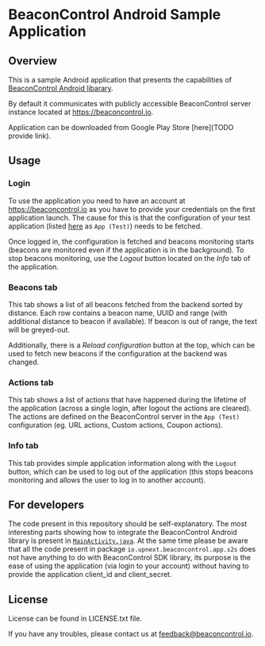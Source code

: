 BeaconControl Android Sample Application
=======================

## Overview

This is a sample Android application that presents the capabilities of [BeaconControl Android libarary](https://github.com/upnext/BeaconControl_Android_SDK).

By default it communicates with publicly accessible BeaconControl server instance located at https://beaconcontrol.io.

Application can be downloaded from Google Play Store [here](TODO provide link).

## Usage

### Login

To use the application you need to have an account at https://beaconcontrol.io as you have to provide your credentials on the first application launch.
The cause for this is that the configuration of your test application (listed [here](https://admin.beaconcontrol.io/applications) as `App (Test)`) needs to be fetched.

Once logged in, the configuration is fetched and beacons monitoring starts (beacons are monitored even if the application is in the background).
To stop beacons monitoring, use the _Logout_ button located on the _Info_ tab of the application.

### Beacons tab

This tab shows a list of all beacons fetched from the backend sorted by distance.
Each row contains a beacon name, UUID and range (with additional distance to beacon if available).
If beacon is out of range, the text will be greyed-out.

Additionally, there is a _Reload configuration_ button at the top, which can be used to fetch new beacons if the configuration at the backend was changed.

### Actions tab

This tab shows a list of actions that have happened during the lifetime of the application (across a single login, after logout the actions are cleared).
The actions are defined on the BeaconControl server in the `App (Test)` configuration (eg. URL actions, Custom actions, Coupon actions).

### Info tab

This tab provides simple application information along with the `Logout` button, which can be used to log out of the application (this stops beacons monitoring and allows the user to log in to another account).

## For developers

The code present in this repository should be self-explanatory.
The most interesting parts showing how to integrate the BeaconControl Android library is present in [`MainActivity.java`](https://github.com/upnext/BeaconControl_Android_sample_app/blob/master/app/src/main/java/io/upnext/beaconcontrol/app/MainActivity.java).
At the same time please be aware that all the code present in package `io.upnext.beaconcontrol.app.s2s` does not have anything to do with BeaconControl SDK library, its purpose is the ease of using the application (via login to your account) without having to provide the application client_id and client_secret.

## License

License can be found in LICENSE.txt file.

If you have any troubles, please contact us at feedback@beaconcontrol.io.
